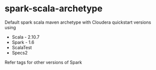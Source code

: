 # spark-scala-archetype
Default spark scala maven archetype with Cloudera quickstart versions using
- Scala - 2.10.7
- Spark - 1.6
- ScalaTest
- Specs2


Refer tags for other versions of Spark
